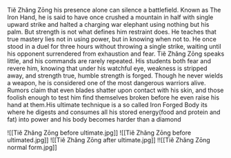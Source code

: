 Tiě Zhǎng Zōng his presence alone can silence a battlefield. Known as The Iron Hand, he is said to have once crushed a mountain in half with single upward strike and halted a charging war elephant using nothing but his palm. But strength is not what defines him restraint does. He teaches that true mastery lies not in using power, but in knowing when not to. He once stood in a duel for three hours without throwing a single strike, waiting until his opponent surrendered from exhaustion and fear. Tiě Zhǎng Zōng speaks little, and his commands are rarely repeated. His students both fear and revere him, knowing that under his watchful eye, weakness is stripped away, and strength true, humble strength is forged. Though he never wields a weapon, he is considered one of the most dangerous warriors alive. Rumors claim that even blades shatter upon contact with his skin, and those foolish enough to test him find themselves broken before he even raise his hand at them.His ultimate technique is a so called Iron Forged Body its where he digests and consumes all his stored energy(food and protein and fat) into power and his body becomes harder than a diamond 

![[Tiě Zhǎng Zōng before ultimate.jpg]]
![[Tiě Zhǎng Zōng before ultimated.jpg]]
![[Tiě Zhǎng Zōng after ultimate.jpg]]
!![[Tiě Zhǎng Zōng normal form.jpg]]